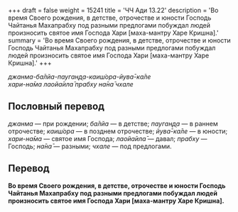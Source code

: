 +++
draft = false
weight = 15241
title = 'ЧЧ Ади 13.22'
description = 'Во время Своего рождения, в детстве, отрочестве и юности Господь Чайтанья Махапрабху под разными предлогами побуждал людей произносить святое имя Господа Хари [маха-мантру Харе Кришна].'
summary = 'Во время Своего рождения, в детстве, отрочестве и юности Господь Чайтанья Махапрабху под разными предлогами побуждал людей произносить святое имя Господа Хари [маха-мантру Харе Кришна].'
+++

_джанма-ба̄лйа-пауган̣д̣а-каиш́ора-йува̄-ка̄ле  
хари-на̄ма лаойа̄ила̄ прабху на̄на̄ чхале_

## Пословный перевод

_джанма_ — при рождении; _ба̄лйа_ — в детстве; _пауган̣д̣а_ — в раннем отрочестве; _каиш́ора_ — в позднем отрочестве; _йува̄_\-_ка̄ле_ — в юности; _хари_\-_на̄ма_ — святое имя Господа; _лаойа̄ила̄_ — давал; _прабху_ — Господь; _на̄на̄_ — разными; _чхале_ — под предлогами.

## Перевод

**Во время Своего рождения, в детстве, отрочестве и юности Господь Чайтанья Махапрабху под разными предлогами побуждал людей произносить святое имя Господа Хари \[маха-мантру Харе Кришна\].**
